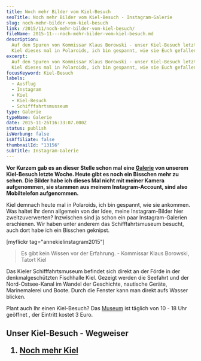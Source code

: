 ```yaml
---
title: Noch mehr Bilder vom Kiel-Besuch
seoTitle: Noch mehr Bilder vom Kiel-Besuch - Instagram-Galerie
slug: noch-mehr-bilder-vom-kiel-besuch
link: /2015/11/noch-mehr-bilder-vom-kiel-besuch/
fileName: 2015-11---noch-mehr-bilder-vom-kiel-besuch.md
description:
  Auf den Spuren von Kommissar Klaus Borowski - unser Kiel-Besuch letzte Woche.
  Kiel dieses mal in Polaroids, ich bin gespannt, wie sie Euch gefallen.
excerpt:
  Auf den Spuren von Kommissar Klaus Borowski - unser Kiel-Besuch letzte Woche.
  Kiel dieses mal in Polaroids, ich bin gespannt, wie sie Euch gefallen.
focusKeyword: Kiel-Besuch
labels:
  - Ausflug
  - Instagram
  - Kiel
  - Kiel-Besuch
  - Schifffahrtsmusseum
type: Galerie
typeName: Galerie
date: 2015-11-26T16:33:07.000Z
status: publish
isWerbung: false
isAffiliate: false
thumbnailId: "13156"
subTitle: Instagram-Galerie
---
```


<strong>Vor Kurzem gab es an dieser Stelle schon mal eine
[Galerie](/2015/11/ein-besuch-in-kiel/) von unserem Kiel-Besuch letzte Woche.
Heute gibt es noch ein Bisschen mehr zu sehen. Die Bilder habe ich dieses Mal
nicht mit meiner Kamera aufgenommen, sie stammen aus meinem Instagram-Account,
sind also Mobiltelefon aufgenommen.</strong>

Kiel demnach heute mal in Polaroids, ich bin gespannt, wie sie ankommen. Was
haltet Ihr denn allgemein von der Idee, meine Instagram-Bilder hier
zweitzuverwerten? Inzwischen sind ja schon ein paar Instagram-Galerien
erschienen. Wir haben unter anderem das Schifffahrtsmuseum besucht, auch dort
habe ich ein Bisschen geknipst.

[myflickr tag="annekielinstagram2015"]

<blockquote>Es gibt kein Wissen vor der Erfahrung. - Kommissar Klaus Borowski, Tatort Kiel</blockquote>

Das Kieler Schifffahrtsmuseum befindet sich direkt an der Förde in der
denkmalgeschützten Fischhalle Kiel. Gezeigt werden die Seefahrt und der
Nord-Ostsee-Kanal im Wandel der Geschichte, nautische Geräte, Marinemalerei und
Boote. Durch die Fenster kann man direkt aufs Wasser blicken.

Plant auch Ihr einen Kiel-Besuch? Das
[Museum](http://www.kiel.de/kultur/museum/schifffahrtsmuseum/) ist täglich von
10 - 18 Uhr geöffnet , der Eintritt kostet 3 Euro.

## Unser Kiel-Besuch - Wegweiser<ol><li> [Noch mehr Kiel](/2015/11/ein-besuch-in-kiel/) </li></ol>
